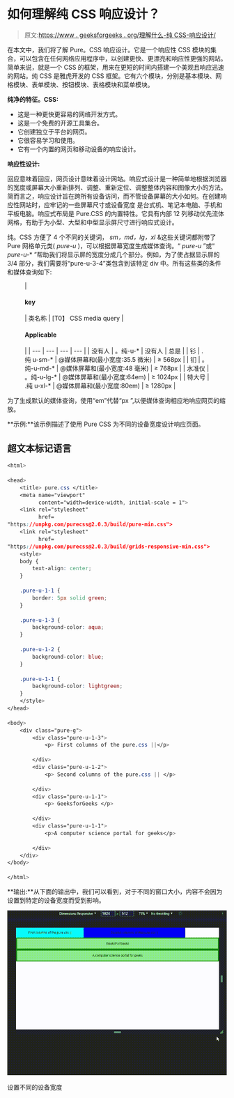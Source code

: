 # 如何理解纯 CSS 响应设计？

> 原文:[https://www . geeksforgeeks . org/理解什么-纯 CSS-响应设计/](https://www.geeksforgeeks.org/what-to-understand-pure-css-responsive-design/)

在本文中，我们将了解 Pure。CSS 响应设计。它是一个响应性 CSS 模块的集合，可以包含在任何网络应用程序中，以创建更快、更漂亮和响应性更强的网站。简单来说，就是一个 CSS 的框架，用来在更短的时间内搭建一个美观且响应迅速的网站。纯 CSS 是雅虎开发的 CSS 框架。它有六个模块，分别是基本模块、网格模块、表单模块、按钮模块、表格模块和菜单模块。

**纯净的特征。CSS:**

*   这是一种更快更容易的网络开发方式。
*   这是一个免费的开源工具集合。
*   它创建独立于平台的网页。
*   它很容易学习和使用。
*   它有一个内置的网页和移动设备的响应设计。

**响应性设计:**

回应意味着回应，网页设计意味着设计网站。响应式设计是一种简单地根据浏览器的宽度或屏幕大小重新排列、调整、重新定位、调整整体内容和图像大小的方法。简而言之，响应设计旨在跨所有设备访问，而不管设备屏幕的大小如何。在创建响应性网站时，应牢记的一些屏幕尺寸或设备宽度  是台式机、笔记本电脑、手机和平板电脑。响应式布局是 Pure.CSS 的内置特性。它具有内部 12 列移动优先流体网格，有助于为小型、大型和中型显示屏尺寸进行响应式设计。

纯。CSS 方便了 4 个不同的关键词， *sm，md，lg，xl* &这些关键词都附带了 Pure 网格单元类( *pure-u* )，可以根据屏幕宽度生成媒体查询。“ *pure-u* ”或“ *pure-u-** ”帮助我们将显示屏的宽度分成几个部分。例如，为了使占据显示屏的 3/4 部分，我们需要将“pure-u-3-4”类包含到该特定 div 中。所有这些类的条件和媒体查询如下:

<figure class="table">

| 

#### key

 | 类名称 | [T0】 CSS media query | 

#### Applicable

 |
| --- | --- | --- | --- |
| 没有人 | 。纯-u-* | 没有人 | 总是 |
| 钐 | .纯 u-sm-* | @媒体屏幕和(最小宽度:35.5 微米) | ≥ 568px |
| 钔 | 。纯-u-md-* | @媒体屏幕和(最小宽度:48 毫米) | ≥ 768px |
| 水准仪 | 。纯-u-lg-* | @媒体屏幕和(最小宽度:64em) | ≥ 1024px |
| 特大号 | .纯 u-xl-* | @媒体屏幕和(最小宽度:80em) | ≥ 1280px |

</figure>

为了生成默认的媒体查询，使用“em”代替“px ”,以便媒体查询相应地响应网页的缩放。

**示例:**该示例描述了使用 Pure CSS 为不同的设备宽度设计响应页面。

## 超文本标记语言

```css
<html>

<head>
    <title> pure.css </title>
    <meta name="viewport" 
          content="width=device-width, initial-scale = 1">
    <link rel="stylesheet" 
          href=
"https://unpkg.com/purecss@2.0.3/build/pure-min.css">
    <link rel="stylesheet" 
          href=
"https://unpkg.com/purecss@2.0.3/build/grids-responsive-min.css">
    <style>
    body {
        text-align: center;
    }

    .pure-u-1-1 {
        border: 5px solid green;
    }

    .pure-u-1-3 {
        background-color: aqua;
    }

    .pure-u-1-2 {
        background-color: blue;
    }

    .pure-u-1-1 {
        background-color: lightgreen;
    }
    </style>
</head>

<body>
    <div class="pure-g">
        <div class="pure-u-1-3">
            <p> First columns of the pure.css ||</p>

        </div>
        <div class="pure-u-1-2">
            <p> Second columns of the pure.css || </p>

        </div>
        <div class="pure-u-1-1">
            <p> GeeksforGeeks </p>

        </div>
        <div class="pure-u-1-1">
            <p>A computer science portal for geeks</p>

        </div>
    </div>
</body>

</html>
```

**输出:**从下面的输出中，我们可以看到，对于不同的窗口大小，内容不会因为设置到特定的设备宽度而受到影响。

![](img/52064334293b49f28751aea066133757.png)

设置不同的设备宽度